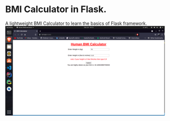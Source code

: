 # BMI Calculator in Flask.
A lightweight BMI Calculator to learn the basics of Flask framework.
![ScreenShot](/Screenshot%20from%202021-10-24%2014-13-33.png)

